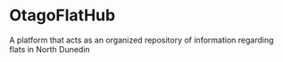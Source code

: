 # OtagoFlatHub
A platform that acts as an organized repository of information regarding flats in North Dunedin
